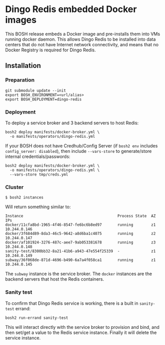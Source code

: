 # Dingo Redis embedded Docker images

This BOSH release embeds a Docker image and pre-installs them into VMs running docker daemon. This allows Dingo Redis to be installed into data centers that do not have Internet network connectivity, and means that no Docker Registry is required for Dingo Redis.

## Installation

### Preparation

```
git submodule update --init
export BOSH_ENVIRONMENT=<url/alias>
export BOSH_DEPLOYMENT=dingo-redis
```

### Deployment

To deploy a service broker and 3 backend servers to host Redis:

```
bosh2 deploy manifests/docker-broker.yml \
  -o manifests/operators/dingo-redis.yml
```

If your BOSH does not have Credhub/Config Server (if `bosh2 env` includes `config_server: disabled`), then include `--vars-store` to generate/store internal credentials/passwords:

```
bosh2 deploy manifests/docker-broker.yml \
  -o manifests/operators/dingo-redis.yml \
  --vars-store tmp/creds.yml
```

### Cluster

```
$ bosh2 instances
```

Will return something similar to:

```
Instance                                          Process State  AZ  IPs
docker/11cfa8bd-1965-4f46-8547-fe6bc6b8ed97       running        z1  10.244.0.146
docker/3f684d89-8da3-46c5-9642-a8d6ba1c4075       running        z2  10.244.0.147
docker/af101924-3276-487c-aee7-9ab053381678       running        z3  10.244.0.148
sanity-test/8300bb32-8a21-41b6-a943-47e554f25339  -              z1  10.244.0.149
subway/36f068de-871d-4696-b490-6a7a4f058ca1       running        z1  10.244.0.145
```

The `subway` instance is the service broker. The `docker` instances are the backend servers that host the Redis containers.

### Sanity test

To confirm that Dingo Redis service is working, there is a built in `sanity-test` errand:

```
bosh2 run-errand sanity-test
```

This will interact directly with the service broker to provision and bind, and then set/get a value to the Redis service instance. Finally it will delete the service instance.
